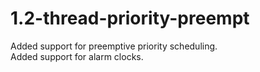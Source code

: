 # 1.2-thread-priority-preempt

Added support for preemptive priority scheduling. <br>
Added support for alarm clocks.
